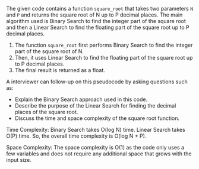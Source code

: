 The given code contains a function `square_root` that takes two parameters `N` and `P` and returns the square root of N up to P decimal places. The main algorithm used is Binary Search to find the integer part of the square root and then a Linear Search to find the floating part of the square root up to P decimal places.

1. The function `square_root` first performs Binary Search to find the integer part of the square root of N.
2. Then, it uses Linear Search to find the floating part of the square root up to P decimal places.
3. The final result is returned as a float.

A interviewer can follow-up on this pseudocode by asking questions such as:
- Explain the Binary Search approach used in this code.
- Describe the purpose of the Linear Search for finding the decimal places of the square root.
- Discuss the time and space complexity of the square root function.

Time Complexity:
Binary Search takes O(log N) time.
Linear Search takes O(P) time.
So, the overall time complexity is O(log N + P).

Space Complexity:
The space complexity is O(1) as the code only uses a few variables and does not require any additional space that grows with the input size.